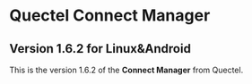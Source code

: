 # Quectel Connect Manager

## Version 1.6.2 for Linux&Android
This is the version 1.6.2 of the **Connect Manager** from Quectel.

